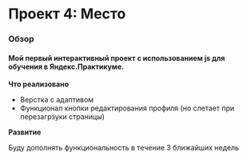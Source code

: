 # Проект 4: Место

### Обзор

#### Мой первый интерактивный проект с использованием js для обучения в Яндекс.Практикуме.

**Что реализовано**

* Верстка с адаптивом
* Функционал кнопки редактирования профиля (но слетает при перезагрзуки страницы)

**Развитие**

Буду дополнять функциональность в течение 3 ближайших недель
